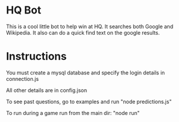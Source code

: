 # HQ Bot

This is a cool little bot to help win at HQ. It searches both Google and Wikipedia. It also can do a quick find text on the google results.

# Instructions

You must create a mysql database and specify the login details in connection.js

All other details are in config.json

To see past questions, go to examples and run "node predictions.js"

To run during a game run from the main dir: "node run"
